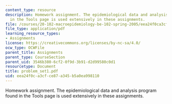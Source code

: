 ```yaml
---
content_type: resource
description: Homework assignment. The epidemiological data and analysis program found
  in the Tools page is used extensively in these assignments.
file: /courses/20-102-macroepidemiology-be-102-spring-2005/eea24f0ca3cfce87a345b5a0ea998110_problem_set1.pdf
file_type: application/pdf
learning_resource_types:
- Assignments
license: https://creativecommons.org/licenses/by-nc-sa/4.0/
ocw_type: OCWFile
parent_title: Assignments
parent_type: CourseSection
parent_uid: 3546b380-6cf2-0f9d-3b91-d2d99580c0d1
resourcetype: Document
title: problem_set1.pdf
uid: eea24f0c-a3cf-ce87-a345-b5a0ea998110
---
```

Homework assignment. The epidemiological data and analysis program found in the Tools page is used extensively in these assignments.